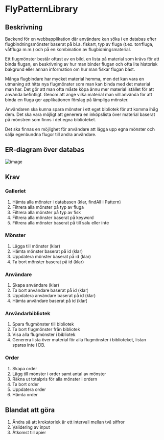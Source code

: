 # FlyPatternLibrary

## Beskrivning

Backend för en webbapplikation där användare kan söka i en databas efter flugbindningsmönster baserat på bl.a. fiskart, typ av fluga (t.ex. torrfluga, våtfluga m.m.) och på en kombination av flugbidningsmaterial.

Ett flugmönster består oftast av en bild, en lista på material som krävs för att binda flugan, en beskrivning av hur man binder flugan och ofta lite historisk bakgrund eller annan information om hur man fiskar flugan bäst.

Många flugbindare har mycket material hemma, men det kan vara en utmaning att hitta nya flugmönster som man kan binda med det material man har. Det gör att man ofta måste köpa ännu mer material istället för att använda befintligt.
Genom att ange vilka material man vill använda för att binda en fluga ger applikationen förslag på lämpliga mönster.

Användaren ska kunna spara mönster i ett eget bibliotek för att komma ihåg dem. Det ska vara möjligt att generera en inköpslista över material baserat på mönstren som finns i det egna biblioteket.

Det ska finnas en möjlighet för användare att lägga upp egna mönster och sälja egenbundna flugor till andra användare.


## ER-diagram över databas

![image](https://github.com/ikonenmk/FlyPatternLibrary/assets/153864857/748e2d05-6fb8-487f-8038-f6ed91dee926)


## Krav

### Galleriet

1. Hämta alla mönster i databasen (klar, findAll i Pattern)
2. Filtrera alla mönster på typ av fluga
3. Filtrera alla mönster på typ av fisk
4. Filtrera alla mönster baserat på keyword
5. Filtrera alla mönster baserat på till salu eller inte

### Mönster

1. Lägga till mönster (klar)
2. Hämta mönster baserat på id (klar)
3. Uppdatera mönster baserat på id (klar)
4. Ta bort mönster baserat på id (klar)

### Användare
1. Skapa användare (klar)
2. Ta bort användare baserat på id (klar)
3. Uppdatera användare baserat på id (klar)
4. Hämta användare baserat på id (klar)

### Användarbibliotek

1. Spara flugmönster till bibliotek
2. Ta bort flugmönster från bibliotek
3. Visa alla flugmönster i bibliotek
4. Generera lista över material för alla flugmönster i biblioteket, listan sparas inte i DB.

### Order
1. Skapa order
2. Lägg till mönster i order samt antal av mönster
3. Räkna ut totalpris för alla mönster i ordern
4. Ta bort order
5. Uppdatera order
6. Hämta order


## Blandat att göra
1. Ändra så att krokstorlek är ett intervall mellan två siffror
2. Validering av input
3. Åtkomst till apier
